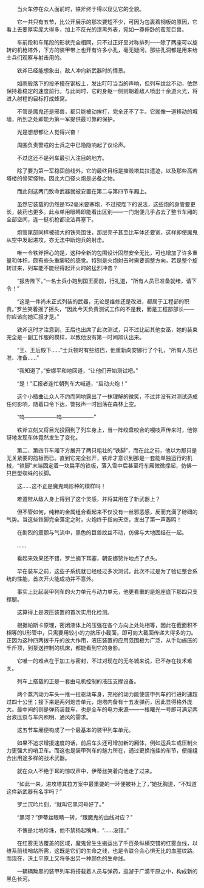 　　当火车停在众人面前时，铁斧终于得以窥见它的全貌。

　　它一共只有五节，比公开展示的那次要短不少，可因为包裹着钢板的原因，它看上去要厚实庞大得多，加上不反光的漆黑外表，宛如一尊俯卧的蛮荒巨兽。

　　车前段和车尾段的形状完全相同，只不过正好呈对称排列——除了两座可以旋转的机枪塔外，下方的装甲带上也开有许多小孔，毫无疑问，那些孔洞都是用来给士兵们观察与射击用的。

　　铁斧已经能想象出，敌人冲向新武器时的情景。

　　如雨般落下的投矛撞在钢板上，发出叮叮当当的声响，但列车纹丝不动，依然保持着稳定的速度前行。与此同时，它的身躯一侧则朝着敌人喷出十余道火光，将进入射程的目标打成蜂窝。

　　不管是魔鬼还是邪兽，都只能被动挨打，完全还不了手。它就像一道移动的城墙，所到之处即能为第一军提供最可靠的保护。

　　光是想想都让人觉得兴奋！

　　周围负责警戒的士兵之中已隐隐响起了议论声。

　　不过这还不是列车最引入注目的地方。

　　除了要为第一军稳固前线外，它的最终目标是摧毁塔其拉遗迹，以及那些高若塔楼的骨架怪物，因此大口径火炮是必备之物。

　　而此刻这两门致命武器就被安置在第二与第四节车厢上。

　　虽然它装载的仍然是152毫米要塞炮，不过按陛下的说法，这些炮的身管要更长，装药也更多。此点单用眼睛即能看出区别——一门炮便几乎占去了整节车厢的全部空间，连一挺机枪都没法再塞下。

　　炮管尾部同样被硕大的铁壳围住，那层壳子甚至比车体还要宽，这样即使魔鬼从空中发起进攻，亦无法中断炮兵的射击。

　　唯一令铁斧担心的是，这种全新的包围设计固然安全无比，可也增加了许多重量和体积，颇有些头重脚轻的感觉。特别是火炮射击时需要调整方向，若是整个旋转过来，列车能不能经得起开火时的猛烈冲击？

　　“报告陛下，”一名士兵小跑到国王面前，行礼道，“所有人员已准备就绪，请下令！”

　　“这是一件尚未正式列装的武器，无论是维修还是改进，都属于工程部的职责。”罗兰笑着摇了摇头，“因此今天负责测试工作的不是我，而是工程部部长——你应该向她汇报才是。”

　　铁斧这时才注意到，王后也出席了此次测试，只不过比起其他女巫，她的装束完全是一副工作服的模样，以致他没有第一时间辨认出来。

　　“王、王后殿下……”士兵顿时有些结巴，他重新向安娜行了个礼，“所有人员已准、准备……”

　　“我知道了，”安娜平和地回道，“让他们开始测试吧。”

　　“是！”汇报者连忙朝列车大喊道，“启动火炮！”

　　这个小插曲让众人不约而同地露出了一抹理解的微笑，不过并没有对测试造成任何影响，随着口令下达，警报声一时回荡在森林上空。

　　“呜——————呜——————”

　　铁斧立刻又将目光投回到了列车身上，当一阵绞盘咬合的嘎吱声传来时，他惊讶地发现车体竟然发生了变化。

　　第二、第四节车厢下方展开了两只粗壮的“铁脚”，而在此之前，他以为那只是无关紧要的挡板而已。直到它完全张开，铁斧才意识到那是一套能单独运行的机械，“铁脚”末端固定着一块扁平的铁板，落入雪中后甚至将车厢微微撑起，仿佛一只巨型蜘蛛的长脚。

　　这……这不正是魔鬼畸形种的模样吗！

　　难道陛从敌人身上得到了这个灵感，并将其用在了新武器上？

　　但不管如何，纯粹的金属组合看起来不仅没有一丝邪恶感，反而充满了磅礴的气势。当这些铁脚完全落定之时，火炮终于指向天空，发出了第一声轰鸣！

　　在剧烈的震颤与气流中，黑色的巨兽纹丝不动，仿佛与大地固结在一起。

　　……

　　看起来效果还不错，罗兰摘下耳塞，朝安娜赞许地点了点头。

　　早在装车之前，这些子系统就已经经过多次测试，此次不过是为了验证整合系统的性能，首次开火能成功并不意外。

　　事实上比起装甲列车的火力单元与动力单元，他更看重的是炮座底下那四只支撑腿。

　　这算得上是液压装置的首次实用化检测。

　　根据帕斯卡原理，密闭液体上的压强在各个方向上处处相等，因此在截面积不相等的U形管中，只需要用较小的力挤压小截面，即可向大截面传递大得多的力。正因为这种四两拨千斤的放大作用，液压装置的应用范围极为广泛，从手动施压的千斤顶，到泵送控制的机床，都能看到它的身影。

　　它唯一的难点在于加工与密封，不过对现在的无冬城来说，已不存在技术难关。

　　列车上搭载的正是一套由电机控制的液压支撑设备。

　　两个蒸汽动力车头一推一拉驱动车身，充裕的动力能使装甲列车的行进时速超过四十公里；接下来是两列炮击单元，炮塔内备有十五发弹药，因此显得格外庞大。最中间的则是弹药装载车，也是全车的电力来源——一根曙光一号即可满足两台液压泵与车内照明、通风的需求。

　　这五节车厢便构成了一个最基本的装甲列车单元。

　　如果不追求增援速度的话，前后车头还可增加新的厢体，例如运兵车或压制火力更强大的哨卫车。而这也是装甲列车的魅力所在，通过更换拖挂的车节，便能组合出用途多样的战术武器。

　　就在众人不绝于耳的惊叹声中，伊蒂丝笑着向他走了过来。

　　“如此一来，进攻塔其拉方案中最重要的一环便被补上了，”她抚胸道，“不知道这件新武器有名字吗？”

　　罗兰沉吟片刻，“就叫它黑河号好了。”

　　“黑河？”伊蒂丝眼睛一转，“跟魔鬼的血线对应？”

　　不愧是北地珍珠，他不禁扬起嘴角，“……没错。”

　　在红雾无法覆盖的区域，魔鬼曾生生搬运出了千百条纵横交错的红雾血线，以维系前线哨站所需，这既是它们的生命之线，也是令联合会心惧无比的血腥纹路。而现在，沃土平原上又将多出另一种颜色的生命线。

　　一辆辆黝黑的装甲列车将搭载着人员与弹药，巡游于广漠平原之中，构成新的黑色长河。
